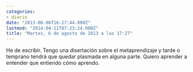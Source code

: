 ```yaml
---
categories:
- diario
date: "2013-08-06T16:27:44.000Z"
lastmod: "2014-04-11T07:23:24.000Z"
title: "Martes, 6 de agosto de 2013 a las 17:27"
---
```


He de escribir. Tengo una disertación sobre el metaprendizaje y tarde o temprano tendrá que quedar plasmada en alguna parte. Quiero aprender a entender que entiendo cómo aprendo.